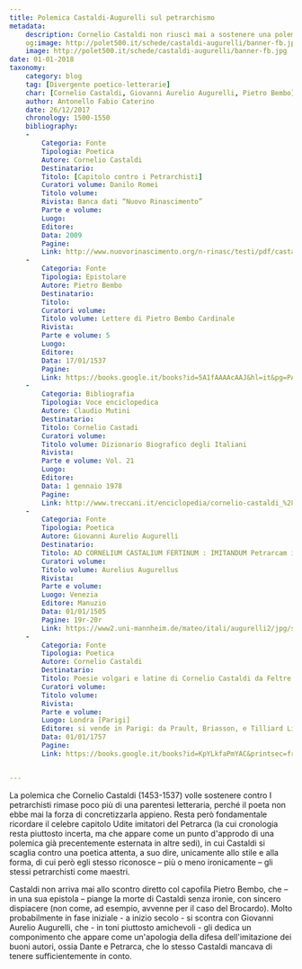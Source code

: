 ```yaml
---
title: Polemica Castaldi-Augurelli sul petrarchismo
metadata:
	description: Cornelio Castaldi non riuscì mai a sostenere una polemica di ampia portata contro i petrarchisti, ma le sue opinioni a riguardo ebbero qualche eco.
	og:image: http://polet500.it/schede/castaldi-augurelli/banner-fb.jpg
	image: http://polet500.it/schede/castaldi-augurelli/banner-fb.jpg
date: 01-01-2018
taxonomy:
	category: blog
    tag: [Divergente poetico-letterarie]
    char: [Cornelio Castaldi, Giovanni Aurelio Augurelli, Pietro Bembo]
    author: Antonello Fabio Caterino
    date: 26/12/2017
    chronology: 1500-1550
    bibliography:
	-
	    Categoria: Fonte
	    Tipologia: Poetica
	    Autore: Cornelio Castaldi
	    Destinatario: 
	    Titolo: [Capitolo contro i Petrarchisti]
	    Curatori volume: Danilo Romei
	    Titolo volume: 
	    Rivista: Banca dati “Nuovo Rinascimento”
	    Parte e volume: 
	    Luogo: 
	    Editore: 
	    Data: 2009
	    Pagine: 
	    Link: http://www.nuovorinascimento.org/n-rinasc/testi/pdf/castaldi/capitolo.pdf
	-
	    Categoria: Fonte
	    Tipologia: Epistolare
	    Autore: Pietro Bembo
	    Destinatario: 
	    Titolo: 
	    Curatori volume: 
	    Titolo volume: Lettere di Pietro Bembo Cardinale
	    Rivista: 
	    Parte e volume: 5
	    Luogo: 
	    Editore: 
	    Data: 17/01/1537
	    Pagine: 
	    Link: https://books.google.it/books?id=5A1fAAAAcAAJ&hl=it&pg=PA252#v=onepage&q&f=false
	-
	    Categoria: Bibliografia
	    Tipologia: Voce enciclopedica
	    Autore: Claudio Mutini
	    Destinatario: 
	    Titolo: Cornelio Castadi
	    Curatori volume: 
	    Titolo volume: Dizionario Biografico degli Italiani
	    Rivista: 
	    Parte e volume: Vol. 21
	    Luogo: 
	    Editore: 
	    Data: 1 gennaio 1978
	    Pagine: 
	    Link: http://www.treccani.it/enciclopedia/cornelio-castaldi_%28Dizionario-Biografico%29/
	-
	    Categoria: Fonte
	    Tipologia: Poetica
	    Autore: Giovanni Aurelio Augurelli
	    Destinatario: 
	    Titolo: AD CORNELIUM CASTALIUM FERTINUM : IMITANDUM Petrarcam iis, qui eius generis poetica praestare velint, quod in ea lingua, qua loquimur, ceteris praeferendus est. CARMEN XXIII.
	    Curatori volume: 
	    Titolo volume: Aurelius Augurellus
	    Rivista: 
	    Parte e volume: 
	    Luogo: Venezia
	    Editore: Manuzio
	    Data: 01/01/1505
	    Pagine: 19r-20r
	    Link: https://www2.uni-mannheim.de/mateo/itali/augurelli2/jpg/s019a.html
	-
	    Categoria: Fonte
	    Tipologia: Poetica
	    Autore: Cornelio Castaldi
	    Destinatario: 
	    Titolo: Poesie volgari e latine di Cornelio Castaldi da Feltre
	    Curatori volume: 
	    Titolo volume: 
	    Rivista: 
	    Parte e volume: 
	    Luogo: Londra [Parigi]
	    Editore: si vende in Parigi: da Prault, Briasson, e Tilliard Librari
	    Data: 01/01/1757
	    Pagine: 
	    Link: https://books.google.it/books?id=KpYLkfaPmYAC&printsec=frontcover&hl=it#v=onepage&q&f=false


---
```


La polemica che Cornelio Castaldi (1453-1537) volle sostenere contro I petrarchisti rimase poco più di una parentesi letteraria, perché il poeta non ebbe mai la forza di concretizzarla appieno. Resta però fondamentale ricordare il celebre capitolo Udite imitatori del Petrarca (la cui cronologia resta piuttosto incerta, ma che appare come un punto d'approdo di una polemica già precentemente esternata in altre sedi), in cui Castaldi si scaglia contro una poetica attenta, a suo dire, unicamente allo stile e alla forma, di cui però egli stesso riconosce – più o meno ironicamente – gli stessi petrarchisti come maestri. 

Castaldi non arriva mai allo scontro diretto col capofila Pietro Bembo, che – in una sua epistola – piange la morte di Castaldi senza ironie, con sincero dispiacere (non come, ad esempio, avvenne per il caso del Brocardo). Molto probabilmente in fase iniziale - a inizio secolo - si scontra  con Giovanni Aurelio Augurelli, che - in toni piuttosto amichevoli - gli dedica un componimento che appare come un'apologia della difesa dell'imitazione dei buoni autori, ossia Dante e Petrarca, che lo stesso Castaldi mancava di tenere sufficientemente in conto.
